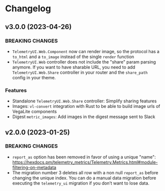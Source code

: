 # Changelog

## v3.0.0 (2023-04-26)

### BREAKING CHANGES

- `TelemetryUI.Web.Component` now can render image, so the protocol has a `to_html` and a `to_image` instead of the single `render` function
- `TelemetryUI.Web` controller does not include the "share" param parsing anymore. If you want to have sharable URL, you need to add `TelemetryUI.Web.Share` controller
in your router and the `share_path` config in your theme.

### Features

- Standalone `TelemetryUI.Web.Share` controller: Simplify sharing features
- Images: `vl-convert` integration with Rust to be able to build image urls of VegaLite components
- Digest `metric_images`: Add images in the digest message sent to Slack

## v2.0.0 (2023-01-25)

### BREAKING CHANGES

- `report_as` option has been removed in favor of using a unique "name": https://hexdocs.pm/telemetry_metrics/Telemetry.Metrics.html#module-filtering-on-metadata
- The migration number 3 deletes all row with a non null `report_as` before changing the unique index. You can do a manual data migration before executing the `telemetry_ui` migration if you don’t want to lose data.
